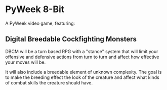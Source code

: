 # PyWeek 8-Bit

A PyWeek video game, featuring:

## Digital Breedable Cockfighting Monsters

DBCM will be a turn based RPG with a "stance" system that will limit your
offensive and defensive actions from turn to turn and affect how effective your
moves will be.

It will also include a breedable element of unknown complexity. The goal is to
make the breeding effect the look of the creature and affect what kinds of
combat skills the creature should have.